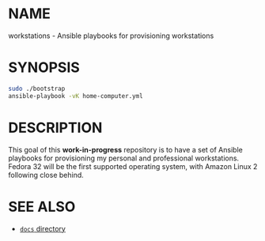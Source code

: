 # NAME

workstations - Ansible playbooks for provisioning workstations

# SYNOPSIS

``` sh
sudo ./bootstrap
ansible-playbook -vK home-computer.yml
```

# DESCRIPTION

This goal of this **work-in-progress** repository is to have a set of Ansible
playbooks for provisioning my personal and professional workstations.
Fedora 32 will be the first supported operating system, with Amazon Linux 2
following close behind.

# SEE ALSO

- [`docs` directory](docs)
